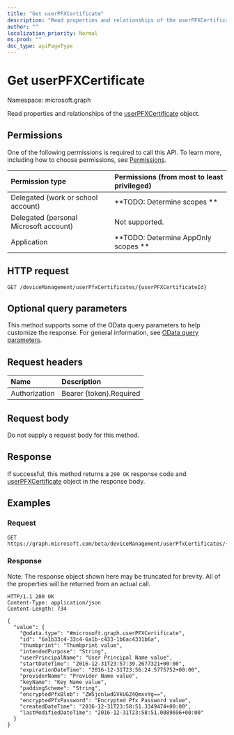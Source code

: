 ```yaml
---
title: "Get userPFXCertificate"
description: "Read properties and relationships of the userPFXCertificate object."
author: ""
localization_priority: Normal
ms.prod: ""
doc_type: apiPageType
---
```


# Get userPFXCertificate

Namespace: microsoft.graph

Read properties and relationships of the [userPFXCertificate](../resources/userpfxcertificate.md) object.

## Permissions
One of the following permissions is required to call this API. To learn more, including how to choose permissions, see [Permissions](/concepts/permissions-reference.md).

|Permission type|Permissions (from most to least privileged)|
|:---|:---|
|Delegated (work or school account)|**TODO: Determine scopes **|
|Delegated (personal Microsoft account)|Not supported.|
|Application|**TODO: Determine AppOnly scopes **|

## HTTP request
<!-- {
  "blockType": "ignored"
}
-->
``` http
GET /deviceManagement/userPfxCertificates/{userPFXCertificateId}
```

## Optional query parameters
This method supports some of the OData query parameters to help customize the response. For general information, see [OData query parameters](/graph/query-parameters).

## Request headers
|Name|Description|
|:---|:---|
|Authorization|Bearer {token}.Required|

## Request body
Do not supply a request body for this method.

## Response
If successful, this method returns a `200 OK` response code and [userPFXCertificate](../resources/userpfxcertificate.md) object in the response body.

## Examples

### Request
<!-- {
  "blockType": "request",
  "name": "get_userpfxcertificate"
}
-->
``` http
GET https://graph.microsoft.com/beta/deviceManagement/userPfxCertificates/{userPFXCertificateId}
```

### Response
Note: The response object shown here may be truncated for brevity. All of the properties will be returned from an actual call.
<!-- {
  "blockType": "response",
  "truncated": true,
  "@odata.type": "microsoft.graph.userPFXCertificate"
}
-->
``` http
HTTP/1.1 200 OK
Content-Type: application/json
Content-Length: 734

{
  "value": {
    "@odata.type": "#microsoft.graph.userPFXCertificate",
    "id": "6a1b33c4-33c4-6a1b-c433-1b6ac4331b6a",
    "thumbprint": "Thumbprint value",
    "intendedPurpose": "String",
    "userPrincipalName": "User Principal Name value",
    "startDateTime": "2016-12-31T23:57:39.2677321+00:00",
    "expirationDateTime": "2016-12-31T23:56:24.5775752+00:00",
    "providerName": "Provider Name value",
    "keyName": "Key Name value",
    "paddingScheme": "String",
    "encryptedPfxBlob": "ZW5jcnlwdGVkUGZ4QmxvYg==",
    "encryptedPfxPassword": "Encrypted Pfx Password value",
    "createdDateTime": "2016-12-31T23:58:51.3349474+00:00",
    "lastModifiedDateTime": "2016-12-31T23:58:51.0089696+00:00"
  }
}
```

